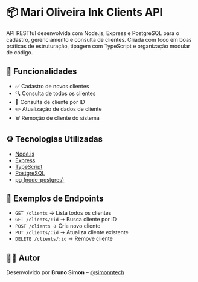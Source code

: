 # 📦 Mari Oliveira Ink Clients API

API RESTful desenvolvida com Node.js, Express e PostgreSQL para o cadastro, gerenciamento e consulta de clientes. Criada com foco em boas práticas de estruturação, tipagem com TypeScript e organização modular de código.

## 🔧 Funcionalidades

- ✅ Cadastro de novos clientes
- 🔍 Consulta de todos os clientes
- 🔎 Consulta de cliente por ID
- ✏️ Atualização de dados de cliente
- 🗑️ Remoção de cliente do sistema


## ⚙️ Tecnologias Utilizadas

- [Node.js](https://nodejs.org/)
- [Express](https://expressjs.com/)
- [TypeScript](https://www.typescriptlang.org/)
- [PostgreSQL](https://www.postgresql.org/)
- [pg (node-postgres)](https://node-postgres.com/)

## 🧪 Exemplos de Endpoints

- `GET /clients` → Lista todos os clientes
- `GET /clients/:id` → Busca cliente por ID
- `POST /clients` → Cria novo cliente
- `PUT /clients/:id` → Atualiza cliente existente
- `DELETE /clients/:id` → Remove cliente

## 👨‍💻 Autor

Desenvolvido por **Bruno Simon** – [@simonntech](https://github.com/simonntech)
